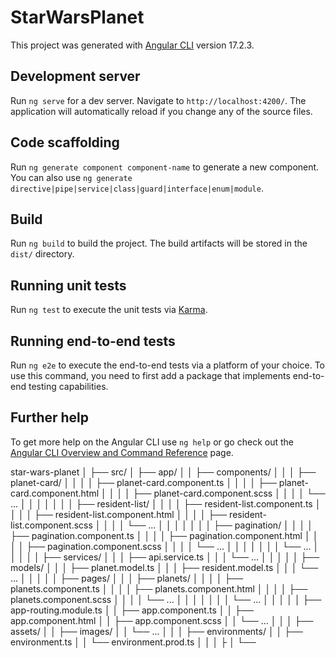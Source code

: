 # StarWarsPlanet

This project was generated with [Angular CLI](https://github.com/angular/angular-cli) version 17.2.3.

## Development server

Run `ng serve` for a dev server. Navigate to `http://localhost:4200/`. The application will automatically reload if you change any of the source files.

## Code scaffolding

Run `ng generate component component-name` to generate a new component. You can also use `ng generate directive|pipe|service|class|guard|interface|enum|module`.

## Build

Run `ng build` to build the project. The build artifacts will be stored in the `dist/` directory.

## Running unit tests

Run `ng test` to execute the unit tests via [Karma](https://karma-runner.github.io).

## Running end-to-end tests

Run `ng e2e` to execute the end-to-end tests via a platform of your choice. To use this command, you need to first add a package that implements end-to-end testing capabilities.

## Further help

To get more help on the Angular CLI use `ng help` or go check out the [Angular CLI Overview and Command Reference](https://angular.io/cli) page.



star-wars-planet
│
├── src/
│   ├── app/
│   │   ├── components/
│   │   │   ├── planet-card/
│   │   │   │   ├── planet-card.component.ts
│   │   │   │   ├── planet-card.component.html
│   │   │   │   ├── planet-card.component.scss
│   │   │   │   └── ...
│   │   │   │
│   │   │   ├── resident-list/
│   │   │   │   ├── resident-list.component.ts
│   │   │   │   ├── resident-list.component.html
│   │   │   │   ├── resident-list.component.scss
│   │   │   │   └── ...
│   │   │   │
│   │   │   ├── pagination/
│   │   │   │   ├── pagination.component.ts
│   │   │   │   ├── pagination.component.html
│   │   │   │   ├── pagination.component.scss
│   │   │   │   └── ...
│   │   │   │
│   │   │   └── ...
│   │   │
│   │   ├── services/
│   │   │   ├── api.service.ts
│   │   │   └── ...
│   │   │
│   │   ├── models/
│   │   │   ├── planet.model.ts
│   │   │   ├── resident.model.ts
│   │   │   └── ...
│   │   │
│   │   ├── pages/
│   │   │   ├── planets/
│   │   │   │   ├── planets.component.ts
│   │   │   │   ├── planets.component.html
│   │   │   │   ├── planets.component.scss
│   │   │   │   └── ...
│   │   │   │
│   │   │   └── ...
│   │   │
│   │   ├── app-routing.module.ts
│   │   ├── app.component.ts
│   │   ├── app.component.html
│   │   ├── app.component.scss
│   │   └── ...
│   │
│   ├── assets/
│   │   ├── images/
│   │   └── ...
│   │
│   ├── environments/
│   │   ├── environment.ts
│   │   └── environment.prod.ts
│   │
│   ├
│
└── 




